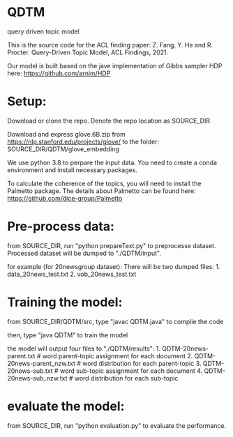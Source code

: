 # QDTM

query driven topic model

This is the source code for the ACL finding paper: Z. Fang, Y. He and R. Procter. Query-Driven Topic Model, ACL Findings, 2021.

Our model is built based on the jave implementation of Gibbs sampler HDP here: https://github.com/arnim/HDP

# Setup:

Download or clone the repo. Denote the repo location as SOURCE_DIR

Download and express glove.6B.zip from https://nlp.stanford.edu/projects/glove/ to the folder: SOURCE_DIR/QDTM/glove_embedding

We use python 3.8 to perpare the input data. You need to create a conda environment and install necessary packages.

To calculate the coherence of the topics, you will need to install the Palmetto package. The details about Palmetto can be found here: https://github.com/dice-group/Palmetto

# Pre-process data:

from SOURCE_DIR, run "python prepareText.py" to preprocesse dataset. Processed dataset will be dumped to "./QDTM/input". 

for example (for 20newsgroup dataset):
There will be two dumped files:
    1. data_20news_test.txt
    2. vob_20news_test.txt

# Training the model:

from SOURCE_DIR/QDTM/src, type "javac QDTM.java" to complie the code

then, type "java QDTM" to train the model

the model will output four files to "./QDTM/results":
    1. QDTM-20news-parent.txt       # word parent-topic assignment for each document
    2. QDTM-20news-parent_nzw.txt   # word distribution for each parent-topic 
    3. QDTM-20news-sub.txt          # word sub-topic assignment for each document
    4. QDTM-20news-sub_nzw.txt      # word distribution for each sub-topic 

# evaluate the model:

from SOURCE_DIR, run "python evaluation.py" to evaluate the performance.
